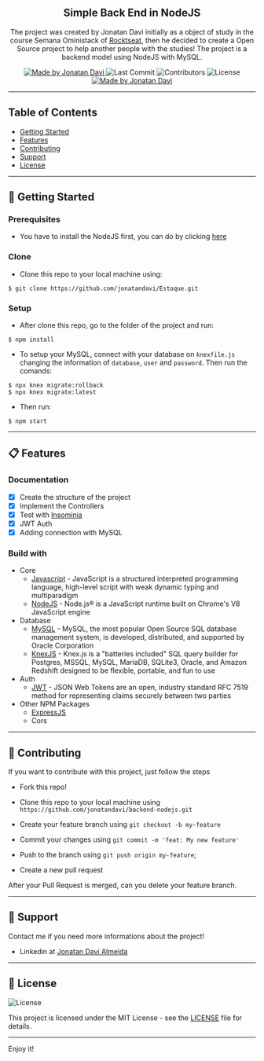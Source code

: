 <h2 align="center">
  Simple Back End in NodeJS
</h2>

<p align="center">The project was created by Jonatan Davi initially as a object of study in the course Semana Oministack of <a href="https://rocketseat.com.br">Rocktseat</a>, then he decided to create a Open Source project to help another people with the studies! The project is a backend model using NodeJS with MySQL.</p>

<p align="center">
  <a href="https://github.com/jonatandavi">
    <img alt="Made by Jonatan Davi" src="https://img.shields.io/badge/made%20by-Jonatan%20Davi-brightgreen">
  </a>

  <img alt="Last Commit" src="https://img.shields.io/github/last-commit/jonatandavi/backend-nodejs">

  <img alt="Contributors" src="https://img.shields.io/github/contributors/jonatandavi/backend-nodejs">

  <img alt="License" src="https://img.shields.io/badge/license-MIT-%2304D361">

  <a href="https://github.com/lucasmontano">
    <img alt="Made by Jonatan Davi" src="https://img.shields.io/badge/readme%20template-Lucas%20Montano-brightgreen">
  </a>
</p>

---

## Table of Contents

<ul>
  <li><a href="#-getting-started">Getting Started</a></li>
  <li><a href="#-features">Features</a></li>
  <li><a href="#-contributing">Contributing</a></li>
  <li><a href="#-support">Support</a></li>
  <li><a href="#-license">License</a></li>
</ul>

---

## 🚀 Getting Started

### Prerequisites

- You have to install the NodeJS first, you can do by clicking [here](https://nodejs.org/en/)

### Clone

- Clone this repo to your local machine using:

```
$ git clone https://github.com/jonatandavi/Estoque.git
```

### Setup

- After clone this repo, go to the folder of the project and run:

```
$ npm install
```
- To setup your MySQL, connect with your database on `knexfile.js` changing the information of `database`, `user` and `password`. Then run the comands:

```
$ npx knex migrate:rollback
$ npx knex migrate:latest
```
- Then run:

```
$ npm start
```

---

## 📋 Features

### Documentation

- [x] Create the structure of the project
- [x] Implement the Controllers
- [x] Test with [Insominia](https://insomnia.rest/download/)
- [x] JWT Auth
- [x] Adding connection with MySQL

### Build with

- Core
  - [Javascript](https://www.javascript.com) - JavaScript is a structured interpreted programming language, high-level script with weak dynamic typing and multiparadigm
  - [NodeJS](https://nodejs.org/en/) - Node.js® is a JavaScript runtime built on Chrome's V8 JavaScript engine
- Database
  - [MySQL](https://www.mysql.com) - MySQL, the most popular Open Source SQL database management system, is developed, distributed, and supported by Oracle Corporation
  - [KnexJS](http://knexjs.org) - Knex.js is a "batteries included" SQL query builder for Postgres, MSSQL, MySQL, MariaDB, SQLite3, Oracle, and Amazon Redshift designed to be flexible, portable, and fun to use
- Auth
  - [JWT](https://jwt.io) - JSON Web Tokens are an open, industry standard RFC 7519 method for representing claims securely between two parties
- Other NPM Packages
  - [ExpressJS](https://expressjs.com/pt-br/)
  - Cors
---

## 🤔 Contributing

If you want to contribute with this project, just follow the steps

- Fork this repo!

- Clone this repo to your local machine using `https://github.com/jonatandavi/backend-nodejs.git`

- Create your feature branch using `git checkout -b my-feature`

- Commit your changes using `git commit -m 'feat: My new feature'`

- Push to the branch using `git push origin my-feature`;

- Create a new pull request

After your Pull Request is merged, can you delete your feature branch.

---

## 📌 Support

Contact me if you need more informations about the project!

- Linkedin at [Jonatan Davi Almeida](https://www.linkedin.com/in/jônatan-davi-reis-de-almeida-3b6346117/)

---

## 📝 License

<img alt="License" src="https://img.shields.io/badge/license-MIT-%2304D361">

This project is licensed under the MIT License - see the [LICENSE](LICENSE) file for details.

---

Enjoy it!
